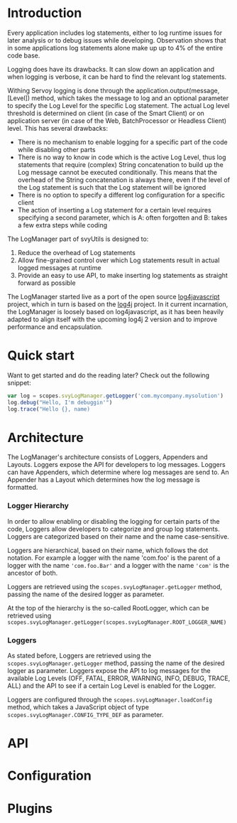 # Introduction
Every application includes log statements, either to log runtime issues for later analysis or to debug issues while developing. Observation shows that in some applications log statements alone make up up to 4% of the entire code base.

Logging does have its drawbacks. It can slow down an application and when logging is verbose, it can be hard to find the relevant log statements.

Withing Servoy logging is done through the application.output(message, [Level]) method, which takes the message to log and an optional parameter to specify the Log Level for the specific Log statement. The actual Log level threshold is determined on client (in case of the Smart Client) or on application server (in case of the Web, BatchProcessor or Headless Client) level. This has several drawbacks:
* There is no mechanism to enable logging for a specific part of the code while disabling other parts
* There is no way to know in code which is the active Log Level, thus log statements that require (complex) String concatenation to build up the Log message cannot be executed conditionally. This means that the overhead of the String concatenation is always there, even if the level of the Log statement is such that the Log statement will be ignored
* There is no option to specify a different log configuration for a specific client
* The action of inserting a Log statement for a certain level requires specifying a second parameter, which is A: often forgotten and B: takes a few extra steps while coding

The LogManager part of svyUtils is designed to:
1. Reduce the overhead of Log statements 
2. Allow fine-grained control over which Log statements result in actual logged messages at runtime
3. Provide an easy to use API, to make inserting log  statements as straight forward as possible

The LogManager started live as a port of the open source [log4javascript](http://log4javascript.org/) project, which in turn is based on the [log4j](http://logging.apache.org/log4j/2.x/) project. In it current incarnation, the LogManager is loosely based on log4javascript, as it has been heavily adapted to align itself with the upcoming log4j 2 version and to improve performance and encapsulation.

# Quick start
Want to get started and do the reading later? Check out the following snippet:
```javascript
var log = scopes.svyLogManager.getLogger('com.mycompany.mysolution')
log.debug("Hello, I'm debuggin'")
log.trace("Hello {}, name)
```

# Architecture
The LogManager's architecture consists of Loggers, Appenders and Layouts. Loggers expose the API for developers to log messages. Loggers can have Appenders, which determine where log messages are send to. An Appender has a Layout which determines how the log message is formatted.

### Logger Hierarchy
In order to allow enabling or disabling the logging for certain parts of the code, Loggers allow developers to categorize and group log statements. Loggers are categorized based on their name and the name case-sensitive.

Loggers are hierarchical, based on their name, which follows the dot notation. For example a logger with the name 'com.foo' is the parent of a logger with the name ```'com.foo.Bar'``` and a logger with the name ```'com'``` is the ancestor of both.

Loggers are retrieved using the ```scopes.svyLogManager.getLogger``` method, passing the name of the desired logger as parameter.

At the top of the hierarchy is the so-called RootLogger, which can be retrieved using ```scopes.svyLogManager.getLogger(scopes.svyLogManager.ROOT_LOGGER_NAME)```

### Loggers
As stated before, Loggers are retrieved using the ```scopes.svyLogManager.getLogger``` method, passing the name of the desired logger as parameter. Loggers expose the API to log messages for the available Log Levels (OFF, FATAL, ERROR, WARNING, INFO, DEBUG, TRACE, ALL) and the API to see if a certain Log Level is enabled for the Logger.

Loggers are configured through the ```scopes.svyLogManager.loadConfig``` method, which takes a JavaScript object of type ```scopes.svyLogManager.CONFIG_TYPE_DEF``` as parameter.
 
# API

# Configuration
 
# Plugins